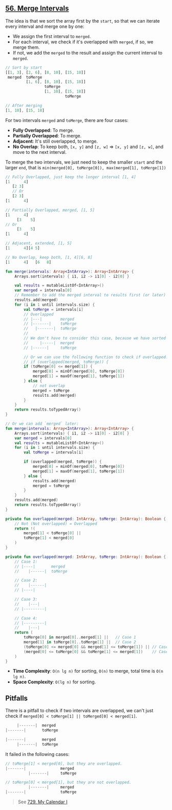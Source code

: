 ## [56. Merge Intervals](https://leetcode.com/problems/merge-intervals/)

The idea is that we sort the array first by the `start`, so that we can iterate every interval and merge one by one:
* We assign the first interval to `merged`.
* For each interval, we check if it's overlapped with `merged`, if so, we merge them.
* If not, we add the `merged` to the result and assign the current interval to `merged`.

```js
// Sort by start
[[1, 3], [2, 6], [8, 10], [15, 18]]
 merged  toMerge
         [1, 6], [8, 10], [15, 18]]
                 toMerge
                 [1, 10], [15, 18]]
                          toMerge

// After merging
[1, 10], [15, 18]
```

For two intervals `merged` and `toMerge`, there are four cases:
* **Fully Overlapped**: To merge.
* **Partially Overlapped**: To merge.
* **Adjacent**: It's still overlapped, to merge.
* **No Overlap**: To keep both, `[x, y]` and `[z, w]` => `[x, y]` and `[z, w]`, and move to the next interval.

To merge the two intervals, we just need to keep the smaller `start` and the larger `end`, that is `min(merged[0], toMerge[0]), max(merged[1], toMerge[1])`

```js
// Fully Overlapped, just keep the longer interval [1, 4]
[1      4]
   [2 3]
   // Or
   [2 3]
[1      4]

// Partially Overlapped, merged, [1, 5]
[1      4]
     [3    5]
// Or
     [3    5]
[1      4]

// Adjacent, extended, [1, 5]
[1      4][4 5]

// No Overlap, keep both, [1, 4][6, 8]
[1      4]   [6   8]
```

```kotlin
fun merge(intervals: Array<IntArray>): Array<IntArray> {
    Arrays.sort(intervals) { i1, i2 -> i1[0] - i2[0] }

    val results = mutableListOf<IntArray>()
    var merged = intervals[0]
    // Remember to add the merged interval to results first (or later)
    results.add(merged)
    for (i in 1 until intervals.size) {
        val toMerge = intervals[i]
        // Overlapped
        // |---|        merged
        // |-------|    toMerge
        //   |-------|  toMerge
        // 
        // We don't have to consider this case, because we have sorted the intervals by `start`.
        //     |-----|  merged
        // |------|     toMerge

        // Or we can use the following function to check if overlapped.
        // if (overlapped(merged, toMerge)) {
        if (toMerge[0] <= merged[1]) {
            merged[0] = minOf(merged[0], toMerge[0])
            merged[1] = maxOf(merged[1], toMerge[1])
        } else {
            // not overlap
            merged = toMerge
            results.add(merged)
        }
    }
    return results.toTypedArray()
}

// Or we can add `merged` later:
fun merge(intervals: Array<IntArray>): Array<IntArray> {
    Arrays.sort(intervals) { i1, i2 -> i1[0] - i2[0] }
    var merged = intervals[0]
    val results = mutableListOf<IntArray>()
    for (i in 1 until intervals.size) {
        val toMerge = intervals[i]

        if (overlapped(merged, toMerge)) {
            merged[0] = minOf(merged[0], toMerge[0])
            merged[1] = maxOf(merged[1], toMerge[1])
        } else {
            results.add(merged)
            merged = toMerge
        }
    }
    results.add(merged)
    return results.toTypedArray()
}

private fun overlapped(merged: IntArray, toMerge: IntArray): Boolean {
    // Not (Not overlapped) = Overlapped
    return !(
        merged[1] < toMerge[0] ||
        toMerge[1] < merged[0]
    )
}

private fun overlapped(merged: IntArray, toMerge: IntArray): Boolean {
    // Case 1:
    // |----|       merged
    //    |------|  toMerge

    // Case 2:
    //    |------|
    // |----|

    // Case 3:
    //    |---|
    // |---------|

    // Case 4: 
    // |---------|
    //    |---|
    return (
        toMerge[0] in merged[0]..merged[1] ||   // Case 1
        merged[1] in toMerge[0]..toMerge[1] ||  // Case 2
        (toMerge[0] <= merged[0] && merged[1] <= toMerge[1]) || // Case 3
        (merged[0] <= toMerge[0] && toMerge[1] <= merged[1])    // Case 4
    )
}
```

* **Time Complexity**: `O(n lg n)` for sorting, `O(n)` to merge, total time is `O(n lg n)`.
* **Space Complexity**: `O(lg n)` for sorting.

## Pitfalls
There is a pitfall to check if two intervals are overlapped, we can't just check if `merged[0] < toMerge[1] || toMerged[0] < merged[1]`.

```js
     |-------|  merged
|-------|       toMerge

|-------|       merged
     |-------|  toMerge
```

It failed in the following cases:
```js
// toMerge[1] < merged[0], but they are overlapped.
|-------|               merged
          |-------|     toMerge

// toMerge[0] < merged[1], but they are not overlapped.
          |-------|     merged
|-------|               toMerge
```

> See [729. My Calendar I](../leetcode/729.my-calendar-i.md)